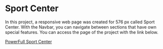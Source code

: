 # Sport Center

In this project, a responsive web page was created for 576 px called Sport Center. With the Navbar, you can navigate between sections that have own special features. You can access the page of the project with the link below.

[PowerFull Sport Center](https://powerfullsportcenter.netlify.app/)